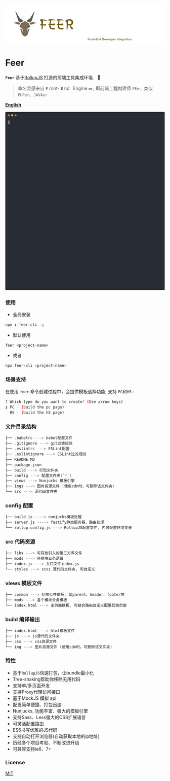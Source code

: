 <p>
	<img alt="Front End Developer Integration." src="./logo.jpg">
</p>

# Feer

**`Feer`** 基于[RollupJS](https://www.rollupjs.com/) 打造的前端工具集成环境. &ensp;🚀 

> 命名灵感来自 **`F`** ront- **`E`** nd&ensp; Engine **`er`**, 即前端工程构建师 `FEer`, 类似`PHPer`、`JAVAer` 

[**English**](./README_EN.md)

<p align='center'>
  <img src='./screenshot.svg' width='640' alt='yarn start'>
</p>

### 使用

- 全局安装
```bash
npm i feer-cli -g
```
- 默认使用
```
feer <project-name>
```
- 或者
```bash
npx feer-cli <project-name>
```

### 场景支持

在使用 `feer` 命令创建过程中，会提供模板选择功能, 支持 `PC`和`H5` :

```bash
? Which type do you want to create? (Use arrow keys)
❯ PC - (build the pc page)
  H5 - (build the h5 page)
```

### 文件目录结构

```c
├── .babelrc ---> babel配置文件
├── .gitignore ---> git过滤规则
├── .eslintrc ---> ESLint配置
├── .eslintignore ---> ESLint过滤规则
├── README.MD
├── package.json
├── build ---> 打包文件夹
├── config ---> 配置文件夹(`*`)
├── views ---> Nunjucks 模板引擎
├── imgs ---> 图片资源文件 (使用cdn时，可删除该文件夹)
└── src ---> 源代码文件夹
```

### config 配置

```c
├── build.js ----> nunjucks模板处理
├── server.js ----> fastify静态服务器、路由处理
└── rollup.config.js ---> RollupJS配置文件, 内可配置环境变量
```

### src 代码资源

```c
├── libs ---> 可存放引入的第三方库文件
├── mods ---> 各模块业务逻辑
├── index.js ---> 入口文件index.js
└── styles ---> scss 源代码文件夹, 可自定义
```

### views 模板文件

```c
├── common ---> 存放公共模板, 如parent、header、footer等
├── mods ---> 各个模块业务模板
└── index.html ---> 主页面模板, 可结合路由自定义配置其他页面
```

### build 编译输出

```c
├── index.html ---> html模板文件
├── js ---> js源代码文件夹
├── css ---> css资源文件
└── img ---> 图片资源文件 (使用cdn时，可删除该文件夹)
```

### 特性

* 基于`RollupJS`快速打包，让bundle最小化
* Tree-shaking帮助你移除无用代码
* 支持单/多页面开发
* 支持Proxy代理访问接口
* 基于MockJS 模拟 api
* 配置简单便捷、打包迅速
* Nunjucks, 功能丰富、强大的模板引擎
* 支持Sass、Less强大的CSS扩展语言
* 可灵活配置路由
* ES6书写优雅的JS代码
* 支持自动打开浏览器(自动获取本地的ip地址)
* 历经多个项目考验、不断改进升级
* 可兼容支持ie6、7+


### License

[MIT](./LICENSE)
 
